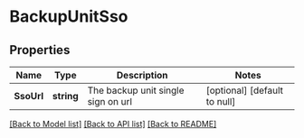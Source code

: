 # BackupUnitSso

## Properties
Name | Type | Description | Notes
------------ | ------------- | ------------- | -------------
**SsoUrl** | **string** | The backup unit single sign on url | [optional] [default to null]

[[Back to Model list]](../README.md#documentation-for-models) [[Back to API list]](../README.md#documentation-for-api-endpoints) [[Back to README]](../README.md)

